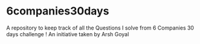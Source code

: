 # 6companies30days
 A repository to keep track of all the Questions I solve from 6 Companies 30 days challenge !
 An initiative taken by Arsh Goyal
